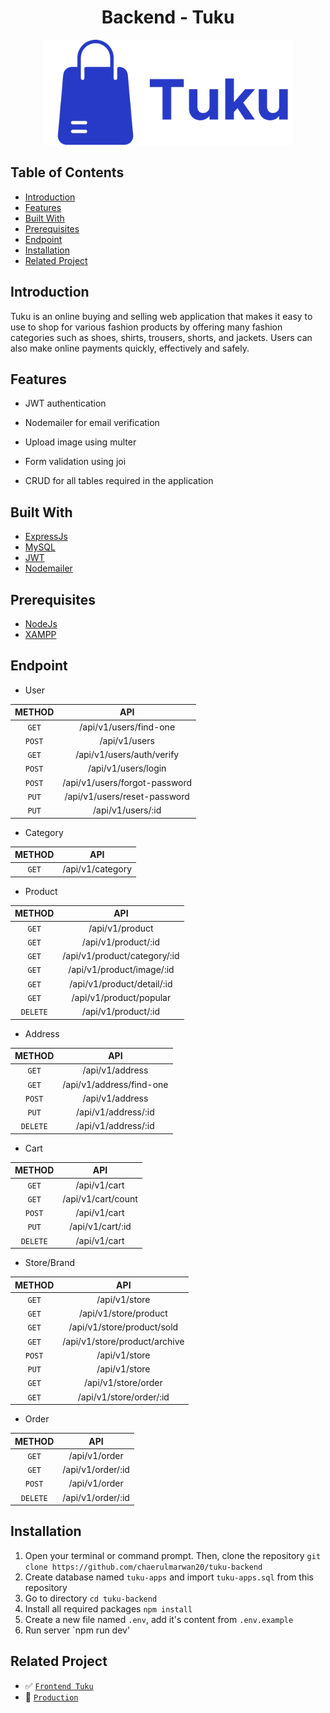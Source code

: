 <h1 align="center">Backend - Tuku</h1>
<p align="center">
  <a href="https://tukupedia.netlify.app/" target="_blank"><img src="./images/Tuku.png"  width="400" alt="Tuku" border="0" /></a>
</p>

## Table of Contents

- [Introduction](#introduction)
- [Features](#features)
- [Built With](#built-with)
- [Prerequisites](#prerequisites)
- [Endpoint](#endpoint)
- [Installation](#installation)
- [Related Project](#related-project)

## Introduction

Tuku is an online buying and selling web application that makes it easy to use to shop for various fashion products by offering many fashion categories such as shoes, shirts, trousers, shorts, and jackets. Users can also make online payments quickly, effectively and safely.

## Features

- JWT authentication

- Nodemailer for email verification

- Upload image using multer

- Form validation using joi

- CRUD for all tables required in the application

## Built With

- [ExpressJs](https://expressjs.com/)
- [MySQL](https://www.mysql.com/)
- [JWT](https://jwt.io/)
- [Nodemailer](https://nodemailer.com/)

## Prerequisites

- [NodeJs](https://nodejs.org/en/download/)
- [XAMPP](https://www.apachefriends.org/index.html)

## Endpoint

- User

| METHOD |              API              |
| :----: | :---------------------------: |
| `GET`  |    /api/v1/users/find-one     |
| `POST` |         /api/v1/users         |
| `GET`  |   /api/v1/users/auth/verify   |
| `POST` |      /api/v1/users/login      |
| `POST` | /api/v1/users/forgot-password |
| `PUT`  | /api/v1/users/reset-password  |
| `PUT`  |       /api/v1/users/:id       |

- Category

| METHOD |       API        |
| :----: | :--------------: |
| `GET`  | /api/v1/category |

- Product

|  METHOD  |             API              |
| :------: | :--------------------------: |
|  `GET`   |       /api/v1/product        |
|  `GET`   |     /api/v1/product/:id      |
|  `GET`   | /api/v1/product/category/:id |
|  `GET`   |  /api/v1/product/image/:id   |
|  `GET`   |  /api/v1/product/detail/:id  |
|  `GET`   |   /api/v1/product/popular    |
| `DELETE` |     /api/v1/product/:id      |

- Address

|  METHOD  |           API            |
| :------: | :----------------------: |
|  `GET`   |     /api/v1/address      |
|  `GET`   | /api/v1/address/find-one |
|  `POST`  |     /api/v1/address      |
|  `PUT`   |   /api/v1/address/:id    |
| `DELETE` |   /api/v1/address/:id    |

- Cart

|  METHOD  |        API         |
| :------: | :----------------: |
|  `GET`   |    /api/v1/cart    |
|  `GET`   | /api/v1/cart/count |
|  `POST`  |    /api/v1/cart    |
|  `PUT`   |  /api/v1/cart/:id  |
| `DELETE` |    /api/v1/cart    |

- Store/Brand

| METHOD |              API              |
| :----: | :---------------------------: |
| `GET`  |         /api/v1/store         |
| `GET`  |     /api/v1/store/product     |
| `GET`  |  /api/v1/store/product/sold   |
| `GET`  | /api/v1/store/product/archive |
| `POST` |         /api/v1/store         |
| `PUT`  |         /api/v1/store         |
| `GET`  |      /api/v1/store/order      |
| `GET`  |    /api/v1/store/order/:id    |

- Order

|  METHOD  |        API        |
| :------: | :---------------: |
|  `GET`   |   /api/v1/order   |
|  `GET`   | /api/v1/order/:id |
|  `POST`  |   /api/v1/order   |
| `DELETE` | /api/v1/order/:id |

## Installation

1. Open your terminal or command prompt. Then, clone the repository `git clone https://github.com/chaerulmarwan20/tuku-backend`
2. Create database named `tuku-apps` and import `tuku-apps.sql` from this repository
3. Go to directory `cd tuku-backend`
4. Install all required packages `npm install`
5. Create a new file named `.env`, add it's content from `.env.example`
6. Run server `npm run dev'

## Related Project

- :white_check_mark: [`Frontend Tuku`](https://github.com/chaerulmarwan20/tuku-frontend)
- :rocket: [`Production`](https://tukupedia.netlify.app/)

